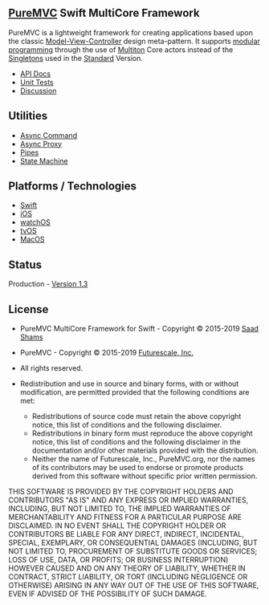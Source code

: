 ## [PureMVC](http://puremvc.github.com/) Swift MultiCore Framework

PureMVC is a lightweight framework for creating applications based upon the classic [Model-View-Controller](http://en.wikipedia.org/wiki/Model-view-controller) design meta-pattern. It supports [modular programming](http://en.wikipedia.org/wiki/Modular_programming) through the use of [Multiton](http://en.wikipedia.org/wiki/Multiton) Core actors instead of the [Singletons](http://en.wikipedia.org/wiki/Singleton_pattern) used in the [Standard](https://github.com/PureMVC/puremvc-swift-standard-framework/wiki) Version.

* [API Docs](http://puremvc.org/pages/docs/Swift/multicore/)
* [Unit Tests](http://puremvc.github.io/images/Swift/unittest/multicore.png)
* [Discussion](http://forums.puremvc.org/index.php?topic=2122.0)

## Utilities
* [Async Command](https://github.com/PureMVC/puremvc-swift-util-asynccommand/wiki)
* [Async Proxy](https://github.com/PureMVC/puremvc-swift-util-asyncproxy/wiki)
* [Pipes](https://github.com/PureMVC/puremvc-swift-util-pipes/wiki)
* [State Machine](https://github.com/PureMVC/puremvc-swift-util-statemachine/wiki)

## Platforms / Technologies
* [Swift](http://en.wikipedia.org/wiki/Swift_(programming_language))
* [iOS](http://en.wikipedia.org/wiki/IOS)
* [watchOS](https://en.wikipedia.org/wiki/WatchOS)
* [tvOS](https://en.wikipedia.org/wiki/TvOS)
* [MacOS](https://en.wikipedia.org/wiki/MacOS)

## Status
Production - [Version 1.3](https://github.com/PureMVC/puremvc-swift-multicore-framework/blob/master/VERSION)

## License
* PureMVC MultiCore Framework for Swift - Copyright © 2015-2019 [Saad Shams](https://www.linkedin.com/in/muizz/)
* PureMVC - Copyright © 2015-2019 [Futurescale, Inc.](http://futurescale.com/)
* All rights reserved.

* Redistribution and use in source and binary forms, with or without modification, are permitted provided that the following conditions are met:

  * Redistributions of source code must retain the above copyright notice, this list of conditions and the following disclaimer.
  * Redistributions in binary form must reproduce the above copyright notice, this list of conditions and the following disclaimer in the documentation and/or other materials provided with the distribution.
  * Neither the name of Futurescale, Inc., PureMVC.org, nor the names of its contributors may be used to endorse or promote products derived from this software without specific prior written permission.

THIS SOFTWARE IS PROVIDED BY THE COPYRIGHT HOLDERS AND CONTRIBUTORS "AS IS" AND ANY EXPRESS OR IMPLIED WARRANTIES, INCLUDING, BUT NOT LIMITED TO, THE IMPLIED WARRANTIES OF MERCHANTABILITY AND FITNESS FOR A PARTICULAR PURPOSE ARE DISCLAIMED. IN NO EVENT SHALL THE COPYRIGHT HOLDER OR CONTRIBUTORS BE LIABLE FOR ANY DIRECT, INDIRECT, INCIDENTAL, SPECIAL, EXEMPLARY, OR CONSEQUENTIAL DAMAGES (INCLUDING, BUT NOT LIMITED TO, PROCUREMENT OF SUBSTITUTE GOODS OR SERVICES; LOSS OF USE, DATA, OR PROFITS; OR BUSINESS INTERRUPTION) HOWEVER CAUSED AND ON ANY THEORY OF LIABILITY, WHETHER IN CONTRACT, STRICT LIABILITY, OR TORT (INCLUDING NEGLIGENCE OR OTHERWISE) ARISING IN ANY WAY OUT OF THE USE OF THIS SOFTWARE, EVEN IF ADVISED OF THE POSSIBILITY OF SUCH DAMAGE.
